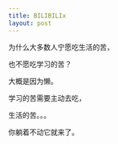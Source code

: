```yaml
---
title: BILIBILIx
layout: post
---
```


为什么大多数人宁愿吃生活的苦，

也不愿吃学习的苦？

大概是因为懒。

学习的苦需要主动去吃，

生活的苦。。。

你躺着不动它就来了。






















